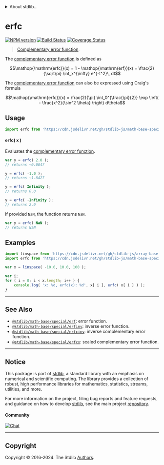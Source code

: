 <!--

@license Apache-2.0

Copyright (c) 2022 The Stdlib Authors.

Licensed under the Apache License, Version 2.0 (the "License");
you may not use this file except in compliance with the License.
You may obtain a copy of the License at

   http://www.apache.org/licenses/LICENSE-2.0

Unless required by applicable law or agreed to in writing, software
distributed under the License is distributed on an "AS IS" BASIS,
WITHOUT WARRANTIES OR CONDITIONS OF ANY KIND, either express or implied.
See the License for the specific language governing permissions and
limitations under the License.

-->


<details>
  <summary>
    About stdlib...
  </summary>
  <p>We believe in a future in which the web is a preferred environment for numerical computation. To help realize this future, we've built stdlib. stdlib is a standard library, with an emphasis on numerical and scientific computation, written in JavaScript (and C) for execution in browsers and in Node.js.</p>
  <p>The library is fully decomposable, being architected in such a way that you can swap out and mix and match APIs and functionality to cater to your exact preferences and use cases.</p>
  <p>When you use stdlib, you can be absolutely certain that you are using the most thorough, rigorous, well-written, studied, documented, tested, measured, and high-quality code out there.</p>
  <p>To join us in bringing numerical computing to the web, get started by checking us out on <a href="https://github.com/stdlib-js/stdlib">GitHub</a>, and please consider <a href="https://opencollective.com/stdlib">financially supporting stdlib</a>. We greatly appreciate your continued support!</p>
</details>

# erfc

[![NPM version][npm-image]][npm-url] [![Build Status][test-image]][test-url] [![Coverage Status][coverage-image]][coverage-url] <!-- [![dependencies][dependencies-image]][dependencies-url] -->

> [Complementary error function][complementary-error-function].

<section class="intro">

The [complementary error function][complementary-error-function] is defined as

<!-- <equation class="equation" label="eq:complementary_error_function" align="center" raw="\operatorname{erfc}(x) = 1 - \operatorname{erf}(x) = \frac{2}{\sqrt\pi} \int_x^{\infty} e^{-t^2}\, dt" alt="Complementary error function."> -->

```math
\mathop{\mathrm{erfc}}(x) = 1 - \mathop{\mathrm{erf}}(x) = \frac{2}{\sqrt\pi} \int_x^{\infty} e^{-t^2}\, dt
```

<!-- <div class="equation" align="center" data-raw-text="\operatorname{erfc}(x) = 1 - \operatorname{erf}(x) = \frac{2}{\sqrt\pi} \int_x^{\infty} e^{-t^2}\, dt" data-equation="eq:complementary_error_function">
    <img src="https://cdn.jsdelivr.net/gh/stdlib-js/stdlib@bb29798906e119fcb2af99e94b60407a270c9b32/lib/node_modules/@stdlib/math/base/special/erfc/docs/img/equation_complementary_error_function.svg" alt="Complementary error function.">
    <br>
</div> -->

<!-- </equation> -->

The [complementary error function][complementary-error-function] can also be expressed using Craig's formula

<!-- <equation class="equation" label="eq:craigs_formula" align="center" raw="\operatorname{erfc}(x) = \frac{2}{\pi} \int_0^{\frac{\pi}{2}} \exp \left( - \frac{x^2}{\sin^2 \theta} \right) d\theta" alt="Craig's formula of the complementary error function."> -->

```math
\mathop{\mathrm{erfc}}(x) = \frac{2}{\pi} \int_0^{\frac{\pi}{2}} \exp \left( - \frac{x^2}{\sin^2 \theta} \right) d\theta
```

<!-- <div class="equation" align="center" data-raw-text="\operatorname{erfc}(x) = \frac{2}{\pi} \int_0^{\frac{\pi}{2}} \exp \left( - \frac{x^2}{\sin^2 \theta} \right) d\theta" data-equation="eq:craigs_formula">
    <img src="https://cdn.jsdelivr.net/gh/stdlib-js/stdlib@591cf9d5c3a0cd3c1ceec961e5c49d73a68374cb/lib/node_modules/@stdlib/math/base/special/erfc/docs/img/equation_craigs_formula.svg" alt="Craig's formula of the complementary error function.">
    <br>
</div> -->

<!-- </equation> -->

</section>

<!-- /.intro -->



<section class="usage">

## Usage

```javascript
import erfc from 'https://cdn.jsdelivr.net/gh/stdlib-js/math-base-special-erfc@deno/mod.js';
```

#### erfc( x )

Evaluates the [complementary error function][complementary-error-function].

```javascript
var y = erfc( 2.0 );
// returns ~0.0047

y = erfc( -1.0 );
// returns ~1.8427

y = erfc( Infinity );
// returns 0.0

y = erfc( -Infinity );
// returns 2.0
```

If provided `NaN`, the function returns `NaN`.

```javascript
var y = erfc( NaN );
// returns NaN
```

</section>

<!-- /.usage -->

<section class="examples">

## Examples

<!-- eslint no-undef: "error" -->

```javascript
import linspace from 'https://cdn.jsdelivr.net/gh/stdlib-js/array-base-linspace@deno/mod.js';
import erfc from 'https://cdn.jsdelivr.net/gh/stdlib-js/math-base-special-erfc@deno/mod.js';

var x = linspace( -10.0, 10.0, 100 );

var i;
for ( i = 0; i < x.length; i++ ) {
    console.log( 'x: %d, erfc(x): %d', x[ i ], erfc( x[ i ] ) );
}
```

</section>

<!-- /.examples -->

<!-- C interface documentation. -->



<!-- Section for related `stdlib` packages. Do not manually edit this section, as it is automatically populated. -->

<section class="related">

* * *

## See Also

-   <span class="package-name">[`@stdlib/math-base/special/erf`][@stdlib/math/base/special/erf]</span><span class="delimiter">: </span><span class="description">error function.</span>
-   <span class="package-name">[`@stdlib/math-base/special/erfinv`][@stdlib/math/base/special/erfinv]</span><span class="delimiter">: </span><span class="description">inverse error function.</span>
-   <span class="package-name">[`@stdlib/math-base/special/erfcinv`][@stdlib/math/base/special/erfcinv]</span><span class="delimiter">: </span><span class="description">inverse complementary error function.</span>
-   <span class="package-name">[`@stdlib/math-base/special/erfcx`][@stdlib/math/base/special/erfcx]</span><span class="delimiter">: </span><span class="description">scaled complementary error function.</span>

</section>

<!-- /.related -->

<!-- Section for all links. Make sure to keep an empty line after the `section` element and another before the `/section` close. -->


<section class="main-repo" >

* * *

## Notice

This package is part of [stdlib][stdlib], a standard library with an emphasis on numerical and scientific computing. The library provides a collection of robust, high performance libraries for mathematics, statistics, streams, utilities, and more.

For more information on the project, filing bug reports and feature requests, and guidance on how to develop [stdlib][stdlib], see the main project [repository][stdlib].

#### Community

[![Chat][chat-image]][chat-url]

---

## Copyright

Copyright &copy; 2016-2024. The Stdlib [Authors][stdlib-authors].

</section>

<!-- /.stdlib -->

<!-- Section for all links. Make sure to keep an empty line after the `section` element and another before the `/section` close. -->

<section class="links">

[npm-image]: http://img.shields.io/npm/v/@stdlib/math-base-special-erfc.svg
[npm-url]: https://npmjs.org/package/@stdlib/math-base-special-erfc

[test-image]: https://github.com/stdlib-js/math-base-special-erfc/actions/workflows/test.yml/badge.svg?branch=v0.2.2
[test-url]: https://github.com/stdlib-js/math-base-special-erfc/actions/workflows/test.yml?query=branch:v0.2.2

[coverage-image]: https://img.shields.io/codecov/c/github/stdlib-js/math-base-special-erfc/main.svg
[coverage-url]: https://codecov.io/github/stdlib-js/math-base-special-erfc?branch=main

<!--

[dependencies-image]: https://img.shields.io/david/stdlib-js/math-base-special-erfc.svg
[dependencies-url]: https://david-dm.org/stdlib-js/math-base-special-erfc/main

-->

[chat-image]: https://img.shields.io/gitter/room/stdlib-js/stdlib.svg
[chat-url]: https://app.gitter.im/#/room/#stdlib-js_stdlib:gitter.im

[stdlib]: https://github.com/stdlib-js/stdlib

[stdlib-authors]: https://github.com/stdlib-js/stdlib/graphs/contributors

[umd]: https://github.com/umdjs/umd
[es-module]: https://developer.mozilla.org/en-US/docs/Web/JavaScript/Guide/Modules

[deno-url]: https://github.com/stdlib-js/math-base-special-erfc/tree/deno
[deno-readme]: https://github.com/stdlib-js/math-base-special-erfc/blob/deno/README.md
[umd-url]: https://github.com/stdlib-js/math-base-special-erfc/tree/umd
[umd-readme]: https://github.com/stdlib-js/math-base-special-erfc/blob/umd/README.md
[esm-url]: https://github.com/stdlib-js/math-base-special-erfc/tree/esm
[esm-readme]: https://github.com/stdlib-js/math-base-special-erfc/blob/esm/README.md
[branches-url]: https://github.com/stdlib-js/math-base-special-erfc/blob/main/branches.md

[complementary-error-function]: https://en.wikipedia.org/wiki/Error_function

<!-- <related-links> -->

[@stdlib/math/base/special/erf]: https://github.com/stdlib-js/math-base-special-erf/tree/deno

[@stdlib/math/base/special/erfinv]: https://github.com/stdlib-js/math-base-special-erfinv/tree/deno

[@stdlib/math/base/special/erfcinv]: https://github.com/stdlib-js/math-base-special-erfcinv/tree/deno

[@stdlib/math/base/special/erfcx]: https://github.com/stdlib-js/math-base-special-erfcx/tree/deno

<!-- </related-links> -->

</section>

<!-- /.links -->
